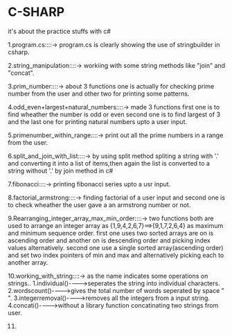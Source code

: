# C-SHARP
it's about the practice stuffs with c#

1.program.cs::::->
program.cs is clearly showing the use of stringbuilder in csharp.

2.string_manipulation::::->
workiing with some string methods like "join" and "concat".

3.prim_number::::->
about 3 functions one is actually for checking prime number from the user and other two for printing some patterns.

4.odd_even+largest+natural_numbers::::->
made 3 functions 
  first one is to find wheather the number is odd or even second one is to find largest of 3 and the last one for printing natural numbers upto a user input.
  
5.primenumber_within_range::::->
print out all the prime numbers in a range from the user.

6.split_and_join_with_list::::->
by using split method spliting a string with '.' and converting it into a list of items,then again the list is converted to a string without '.' by join method in c#

7.fibonacci::::->
printing fibonacci series upto a usr input.

8.factorial_armstrong::::->
finding factorial of a user input and second one is to check wheather the user gave a an armstrong number or not.

9.Rearranging_integer_array_max_min_order::::->
two functions both are used to arrange an integer array as
    {1,9,4,2,6,7}==>{9,1,7,2,6,4} as maximum and minimum sequence order.
    first one uses two sorted arrays are on is ascending order and another on is descending order and picking index values alternatively.
    second one use a single sorted array(ascending order) and set two index pointers of min and max and alternatively picking each to another array.
    
 10.working_with_string::::->
 as the name indicates some operations on strings..
    1.individual()---->seperates the string into individual characters.
    2.wordscount()---->gives the total number of words seperated by space " ".
    3.integerremoval()---->removes all the integers from a input string.
    4.concati()---->without a library function concatinating two strings from user.
    
11.

